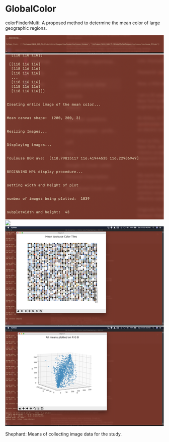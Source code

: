 # GlobalColor
colorFinderMulti: A proposed method to determine the mean color of large geographic regions.

![](images/beginning.png)
![](images/running.png)
![](images/images.png)
![](images/canvas.png)
![](images/3space.png)

Shephard: Means of collecting image data for the study.
